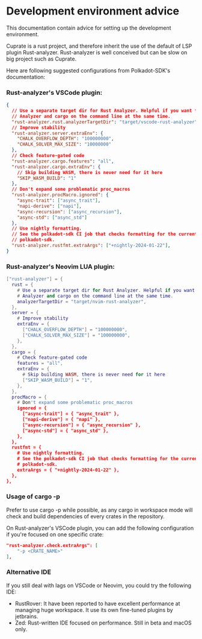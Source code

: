 # Development environment advice

This documentation contain advice for setting up the development environment.

Cuprate is a rust project, and therefore inherit the use of the default of LSP plugin Rust-analyzer. Rust-analyzer is well conceived but can be 
slow on big project such as Cuprate. 

Here are following suggested configurations from Polkadot-SDK's documentation:

### Rust-analyzer's VSCode plugin:

```json
{
  // Use a separate target dir for Rust Analyzer. Helpful if you want to use Rust
  // Analyzer and cargo on the command line at the same time.
  "rust-analyzer.rust.analyzerTargetDir": "target/vscode-rust-analyzer",
  // Improve stability
  "rust-analyzer.server.extraEnv": {
    "CHALK_OVERFLOW_DEPTH": "100000000",
    "CHALK_SOLVER_MAX_SIZE": "10000000"
  },
  // Check feature-gated code
  "rust-analyzer.cargo.features": "all",
  "rust-analyzer.cargo.extraEnv": {
    // Skip building WASM, there is never need for it here
    "SKIP_WASM_BUILD": "1"
  },
  // Don't expand some problematic proc_macros
  "rust-analyzer.procMacro.ignored": {
    "async-trait": ["async_trait"],
    "napi-derive": ["napi"],
    "async-recursion": ["async_recursion"],
    "async-std": ["async_std"]
  },
  // Use nightly formatting.
  // See the polkadot-sdk CI job that checks formatting for the current version used in
  // polkadot-sdk.
  "rust-analyzer.rustfmt.extraArgs": ["+nightly-2024-01-22"],
}
```

### Rust-analyzer's Neovim LUA plugin:

```lua
["rust-analyzer"] = {
  rust = {
    # Use a separate target dir for Rust Analyzer. Helpful if you want to use Rust
    # Analyzer and cargo on the command line at the same time.
    analyzerTargetDir = "target/nvim-rust-analyzer",
  },
  server = {
    # Improve stability
    extraEnv = {
      ["CHALK_OVERFLOW_DEPTH"] = "100000000",
      ["CHALK_SOLVER_MAX_SIZE"] = "100000000",
    },
  },
  cargo = {
    # Check feature-gated code
    features = "all",
    extraEnv = {
      # Skip building WASM, there is never need for it here
      ["SKIP_WASM_BUILD"] = "1",
    },
  },
  procMacro = {
    # Don't expand some problematic proc_macros
    ignored = {
      ["async-trait"] = { "async_trait" },
      ["napi-derive"] = { "napi" },
      ["async-recursion"] = { "async_recursion" },
      ["async-std"] = { "async_std" },
    },
  },
  rustfmt = {
    # Use nightly formatting.
    # See the polkadot-sdk CI job that checks formatting for the current version used in
    # polkadot-sdk.
    extraArgs = { "+nightly-2024-01-22" },
  },
},
```

### Usage of cargo -p

Prefer to use cargo -p <CRATE> while possible, as any cargo in workspace mode will check and build dependencies of every crates in the repository.

On Rust-analyzer's VSCode plugin, you can add the following configuration if you're focused on one specific crate:

```json
"rust-analyzer.check.extraArgs": [
	"-p <CRATE_NAME>"
],
```

### Alternative IDE

If you still deal with lags on VSCode or Neovim, you could try the following IDE:
- RustRover: It have been reported to have excellent performance at managing huge workspace. It use its own fine-tuned plugins by jetbrains.
- Zed: Rust-written IDE focused on performance. Still in beta and macOS only.
